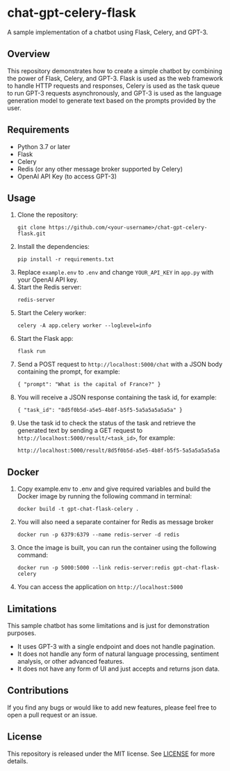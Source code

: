 # chat-gpt-celery-flask
A sample implementation of a chatbot using Flask, Celery, and GPT-3.

## Overview
This repository demonstrates how to create a simple chatbot by combining the power of Flask, Celery, and GPT-3. Flask is used as the web framework to handle HTTP requests and responses, Celery is used as the task queue to run GPT-3 requests asynchronously, and GPT-3 is used as the language generation model to generate text based on the prompts provided by the user.

## Requirements
- Python 3.7 or later
- Flask
- Celery
- Redis (or any other message broker supported by Celery)
- OpenAI API Key (to access GPT-3)

## Usage
1. Clone the repository:
    ```
    git clone https://github.com/<your-username>/chat-gpt-celery-flask.git
    ```
2. Install the dependencies:
    ```
   pip install -r requirements.txt
    ```
3. Replace `example.env` to `.env` and change `YOUR_API_KEY` in `app.py` with your OpenAI API key.
4. Start the Redis server:
    ```
   redis-server
    ```
5. Start the Celery worker:
    ```
   celery -A app.celery worker --loglevel=info
    ```
6. Start the Flask app:
    ```
   flask run
    ```
7. Send a POST request to `http://localhost:5000/chat` with a JSON body containing the prompt, for example:
    ```
   { "prompt": "What is the capital of France?" }
    ```
8. You will receive a JSON response containing the task id, for example:
    ```
   { "task_id": "8d5f0b5d-a5e5-4b8f-b5f5-5a5a5a5a5a5a" }
    ```
9. Use the task id to check the status of the task and retrieve the generated text by sending a GET request to `http://localhost:5000/result/<task_id>`, for example:
    ```
   http://localhost:5000/result/8d5f0b5d-a5e5-4b8f-b5f5-5a5a5a5a5a5a
    ```
   
## Docker

1. Copy example.env to .env and give required variables and build the Docker image by running the following command in terminal:
    ```
   docker build -t gpt-chat-flask-celery .
    ```
2. You will also need a separate container for Redis as message broker
    ```
   docker run -p 6379:6379 --name redis-server -d redis
    ```
3. Once the image is built, you can run the container using the following command:
    ```
   docker run -p 5000:5000 --link redis-server:redis gpt-chat-flask-celery
    ```
4. You can access the application on `http://localhost:5000`

## Limitations
This sample chatbot has some limitations and is just for demonstration purposes.

- It uses GPT-3 with a single endpoint and does not handle pagination.
- It does not handle any form of natural language processing, sentiment analysis, or other advanced features.
- It does not have any form of UI and just accepts and returns json data.

## Contributions
If you find any bugs or would like to add new features, please feel free to open a pull request or an issue.

## License
This repository is released under the MIT license. See [LICENSE](https://github.com/shamspias/chat-gpt-celery-flask/blob/main/LICENSE.md) for more details.
